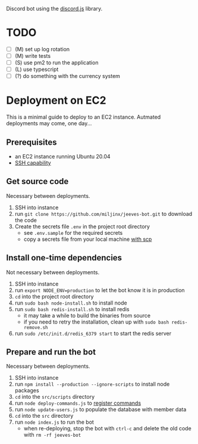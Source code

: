 Discord bot using the [discord.js](https://github.com/discordjs/discord.js) library.

# TODO

- [ ] (M) set up log rotation
- [ ] (M) write tests
- [ ] (S) use pm2 to run the application
- [ ] (L) use typescript
- [ ] (?) do something with the currency system

# Deployment on EC2

This is a minimal guide to deploy to an EC2 instance. Autmated deployments may come, one day...

## Prerequisites

- an EC2 instance running Ubuntu 20.04
- [SSH capability](https://docs.aws.amazon.com/AWSEC2/latest/UserGuide/AccessingInstancesLinux.html#AccessingInstancesLinuxSSHClient)

## Get source code

Necessary between deployments.

1. SSH into instance
2. run `git clone https://github.com/miljinx/jeeves-bot.git` to download the code
3. Create the secrets file `.env` in the project root directory
   - see `.env.sample` for the required secrets
   - copy a secrets file from your local machine [with scp](https://docs.aws.amazon.com/AWSEC2/latest/UserGuide/AccessingInstancesLinux.html#AccessingInstancesLinuxSCP)

## Install one-time dependencies

Not necessary between deployments.

1. SSH into instance
2. run `export NODE_ENV=production` to let the bot know it is in production
3. `cd` into the project root directory
4. run `sudo bash node-install.sh` to install node
5. run `sudo bash redis-install.sh` to install redis
   - it may take a while to build the binaries from source
   - if you need to retry the installation, clean up with `sudo bash redis-remove.sh`
6. run `sudo /etc/init.d/redis_6379 start` to start the redis server

## Prepare and run the bot

Necessary between deployments.

1. SSH into instance
2. run `npm install --production --ignore-scripts` to install node packages
3. `cd` into the `src/scripts` directory
4. run `node deploy-commands.js` to [register commands](https://discord.com/developers/docs/interactions/application-commands#authorizing-your-application)
5. run `node update-users.js` to populate the database with member data
6. `cd` into the `src` directory
7. run `node index.js` to run the bot
   - when re-deploying, stop the bot with `ctrl-c` and delete the old code with `rm -rf jeeves-bot`
